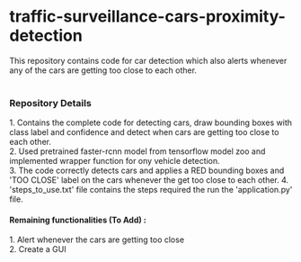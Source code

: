 # traffic-surveillance-cars-proximity-detection
This repository contains code for car detection which also alerts whenever any of the cars are getting too close to each other. <br/>
<br/>
<h3>Repository Details</h3>
  1. Contains the complete code for detecting cars, draw bounding boxes with class label and confidence and detect when cars are getting too close to each other.<br/>
  2. Used pretrained faster-rcnn model from tensorflow model zoo and implemented wrapper function for ony vehicle detection. <br/>
  3. The code correctly detects cars and applies a RED bounding boxes and 'TOO CLOSE' label on the cars whenever the get too close to each other.
  4. 'steps_to_use.txt' file contains the steps required the run the 'application.py' file.

<br/>
<h4>Remaining functionalities (To Add) :</h4> 
  1. Alert whenever the cars are getting too close<br/>
  2. Create a GUI
